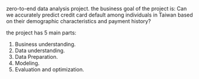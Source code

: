 zero-to-end data analysis project.
the business goal of the project is:
Can we accurately predict credit card default among individuals in Taiwan based on their demographic characteristics and payment history?

the project has 5 main parts:
1. Business understanding.
2. Data understanding.
3. Data Preparation.
4. Modeling.
5. Evaluation and optimization.
